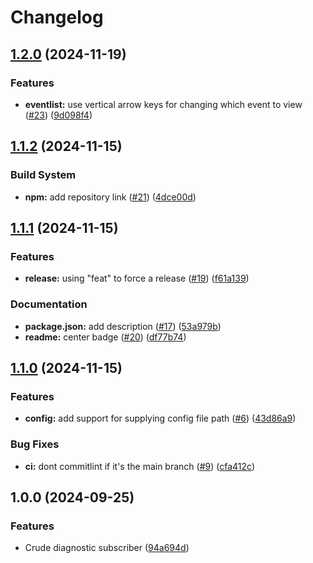 # Changelog

## [1.2.0](https://github.com/dperez3/eventhub-consumer/compare/v1.1.2...v1.2.0) (2024-11-19)


### Features

* **eventlist:** use vertical arrow keys for changing which event to view ([#23](https://github.com/dperez3/eventhub-consumer/issues/23)) ([9d098f4](https://github.com/dperez3/eventhub-consumer/commit/9d098f4e898167cb72fff37302c689cb68d2823e))

## [1.1.2](https://github.com/dperez3/eventhub-consumer/compare/v1.1.1...v1.1.2) (2024-11-15)


### Build System

* **npm:** add repository link ([#21](https://github.com/dperez3/eventhub-consumer/issues/21)) ([4dce00d](https://github.com/dperez3/eventhub-consumer/commit/4dce00dea07fb727773662368cf503507b77b982))

## [1.1.1](https://github.com/dperez3/eventhub-consumer/compare/v1.1.0...v1.1.1) (2024-11-15)


### Features

* **release:** using "feat" to force a release ([#19](https://github.com/dperez3/eventhub-consumer/issues/19)) ([f61a139](https://github.com/dperez3/eventhub-consumer/commit/f61a139baa7bb993c1b9aa9cfe7250dd1204ce96))


### Documentation

* **package.json:** add description ([#17](https://github.com/dperez3/eventhub-consumer/issues/17)) ([53a979b](https://github.com/dperez3/eventhub-consumer/commit/53a979b54450f59a05afc9d6fec16147d8596a67))
* **readme:** center badge ([#20](https://github.com/dperez3/eventhub-consumer/issues/20)) ([df77b74](https://github.com/dperez3/eventhub-consumer/commit/df77b74aa2a5809e6a8842720888a2a9403893a2))

## [1.1.0](https://github.com/dperez3/eventhub-consumer/compare/v1.0.0...v1.1.0) (2024-11-15)


### Features

* **config:** add support for supplying config file path ([#6](https://github.com/dperez3/eventhub-consumer/issues/6)) ([43d86a9](https://github.com/dperez3/eventhub-consumer/commit/43d86a9020711449fb01886e55125dd609363500))


### Bug Fixes

* **ci:** dont commitlint if it's the main branch ([#9](https://github.com/dperez3/eventhub-consumer/issues/9)) ([cfa412c](https://github.com/dperez3/eventhub-consumer/commit/cfa412c2ad1fcf5053fa8c45a6f80831128afd57))

## 1.0.0 (2024-09-25)


### Features

* Crude diagnostic subscriber ([94a694d](https://github.com/dperez3/eventhub-consumer/commit/94a694db76b6fd2021c0797bcb10943d66012651))
